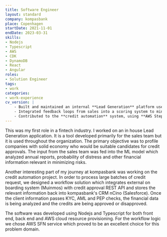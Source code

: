 ```yaml
---
title: Software Engineer
layout: standard
company: kompasbank
place: Copenhagen
startDate: 2021-11-01
endDate: 2023-03-31
skills:
- Nodejs
- Typescript
- AWS
- CDK
- DynamoDB
- React
- Angular
roles:
- Solution Engineer
tags:
- work
categories:
- work-experience
cv_version: |
    - Built and maintained an internal **Lead Generation** platform used by sales and risk teams to identify creditworthy companies based on ML analysis of annual reports and financial data
    - Integrated feedback loops from sales into a scoring system to minimize credit risk exposure
    - Contributed to the **credit automation** system, using **AWS Step Functions**, integrating Muinmos (onboarding/KYC) and CRM (nCino/Salesforce)
---
```


This was my first role in a fintech industry. I worked on an in house Lead Generation application. It is a tool developed primarily for the sales team but it is used throughout the organization.
The primary objective was to profile companies with solid economy who would be suitable candidates for credit approvals. The input from the sales team was fed into the ML model which analyzed annual reports,
probability of distress and other financial information relevant in minimizing risks.

Another interesting part of my journey at kompasbank was working on the credit automation project. In order to process large batches of credit request, we designed a workflow solution which
integrates external on boarding system (Muinmos) with credit approval REST API and stores the relevant information back into kompasbank's CRM nCino (Salesforce). Once the client information passes KYC, AML and PEP
checks, the financial data is being analyzed and the credits are being approved or disapproved.

The software was developed using Nodejs and Typescript for both front end, back end and AWS cloud resource provisioning. For the workflow logic we chose AWS SFN service which proved to be an excellent choice
for this problem domain.

